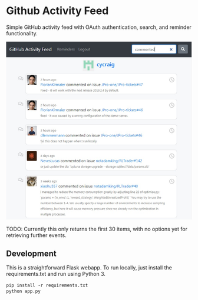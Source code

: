 # Github Activity Feed

Simple GitHub activity feed with OAuth authentication, search, and reminder functionality.

![Example Activity Feed](/static/capture.jpg)

TODO: Currently this only returns the first 30 items, with no options yet for retrieving further events.

## Development

This is a straightforward Flask webapp. To run locally, just install the requirements.txt and run using Python 3.

```
pip install -r requirements.txt
python app.py
```
